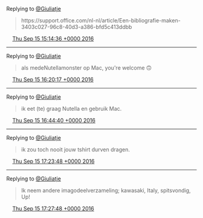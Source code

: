 Replying to [@Giuliatje](https://twitter.com/@Giuliatje/status/776379280511143937)

> https://support\.office\.com/nl\-nl/article/Een\-bibliografie\-maken\-3403c027\-96c8\-40d3\-a386\-bfd5c413ddbb

<img src="../../media/tweet.ico" width="12" /> [Thu Sep 15 15:14:36 +0000 2016](https://twitter.com/DromerDenker/status/776439076539002880)

----

Replying to [@Giuliatje](https://twitter.com/@Giuliatje/status/776454446914138112)

> als medeNutellamonster op Mac, you're welcome 🙃

<img src="../../media/tweet.ico" width="12" /> [Thu Sep 15 16:20:17 +0000 2016](https://twitter.com/DromerDenker/status/776455606769254404)

----

Replying to [@Giuliatje](https://twitter.com/@Giuliatje/status/776460983934054400)

> ik eet \(te\) graag Nutella en gebruik Mac\.

<img src="../../media/tweet.ico" width="12" /> [Thu Sep 15 16:44:40 +0000 2016](https://twitter.com/DromerDenker/status/776461745732907012)

----

Replying to [@Giuliatje](https://twitter.com/@Giuliatje/status/776470987198038016)

> ik zou toch nooit jouw tshirt durven dragen\.

<img src="../../media/tweet.ico" width="12" /> [Thu Sep 15 17:23:48 +0000 2016](https://twitter.com/DromerDenker/status/776471594231296000)

----

Replying to [@Giuliatje](https://twitter.com/@Giuliatje/status/776471869872562180)

> Ik neem andere imagodeelverzameling; kawasaki, Italy, spitsvondig, Up\!

<img src="../../media/tweet.ico" width="12" /> [Thu Sep 15 17:27:48 +0000 2016](https://twitter.com/DromerDenker/status/776472599891247105)